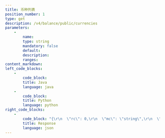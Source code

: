 ```yaml
---
title: 币种列表
position_number: 1
type: get
description: /v4/balance/public/currencies
parameters:
    -
        name:
        type: string
        mandatory: false
        default:
        description:
        ranges:
content_markdown:
left_code_blocks:
    -
        code_block:
        title: Java
        language: java
    -
        code_block:
        title: Python
        language: python
right_code_blocks:
    -
        code_block: "{\r\n  \"rc\": 0,\r\n  \"mc\": \"string\",\r\n  \"ma\": [\r\n    {}\r\n  ],\r\n  \"result\": [\r\n    {\r\n       \"id\": 11,  //币种id\r\n      \"currency\": \"usdt\", //币种名称\r\n      \"fullName\": \"usdt\",  //币种全称\r\n      \"logo\": null,   //币种logo\r\n      \"cmcLink\": null,  //cmc链接\r\n      \"weight\": 100,    //权重\r\n      \"maxPrecision\": 6,  //精度\r\n      \"depositStatus\": 1,  //充值状态(0关闭 1开放)\r\n      \"withdrawStatus\": 1,  //提现状态(0关闭 1开放)\r\n      \"convertEnabled\": 1,  //小额资产兑换开关[0=关;1=开]\r\n      \"transferEnabled\": 1  //划转开关[0=关;1=开]\r\n    }\r\n  ]\r\n}"
        title: Response
        language: json
---
```

